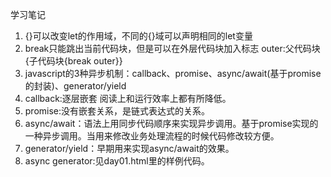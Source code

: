 学习笔记
1. {}可以改变let的作用域，不同的{}域可以声明相同的let变量
2. break只能跳出当前代码块，但是可以在外层代码块加入标志 outer:父代码块{子代码块{break outer}}
3. javascript的3种异步机制：callback、promise、async/await(基于promise的封装)、generator/yield
4. callback:逐层嵌套 阅读上和运行效率上都有所降低。
5. promise:没有嵌套关系，是链式表达式的关系。
6. async/await：语法上用同步代码顺序来实现异步调用。基于promise实现的一种异步调用。当用来修改业务处理流程的时候代码修改较方便。
7. generator/yield：早期用来实现async/await的效果。
8. async generator:见day01.html里的样例代码。